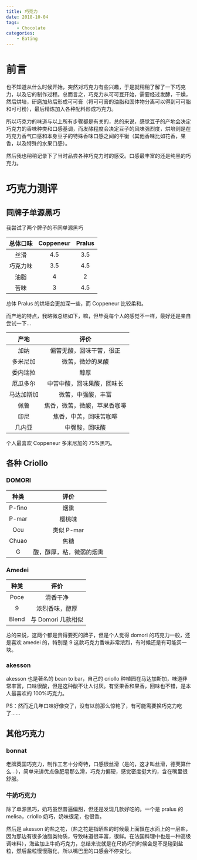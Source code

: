 ```yaml
---
title: 巧克力
date: 2018-10-04
tags:
    - Chocolate
categories:
    - Eating
---
```


# 前言

也不知道从什么时候开始，突然对巧克力有些兴趣，于是就稍稍了解了一下巧克力，以及它的制作过程。总而言之，巧克力从可可豆开始，需要经过发酵，干燥，然后烘培，研磨加热后形成可可膏（将可可膏的油脂和固体物分离可以得到可可脂和可可粉），最后精炼加入各种配料形成巧克力。

所以巧克力的味道与以上所有步骤都是有关的，总的来说，感觉豆子的产地会决定巧克力的香味种类和口感基调，而发酵程度会决定豆子的风味强烈度，烘培则是在巧克力香气口感和本身豆子的特殊香味口感之间的平衡（其他香味比如花香，果香，以及特殊的水果口感）。

然后我也稍稍记录下了当时品尝各种巧克力时的感受。口感最丰富的还是纯黑的巧克力。

# 巧克力测评

## 同牌子单源黑巧

我尝试了两个牌子的不同单源黑巧

| **总体口味** | Coppeneur | Pralus |
| :----------: | :-------: | :----: |
|     丝滑     |    4.5    |  3.5   |
|   巧克力味   |    3.5    |  4.5   |
|     油脂     |     4     |   2    |
|     苦味     |     3     |  4.5   |

总体 Pralus 的烘培会更加深一些，而 Coppeneur 比较柔和。

而产地的特点，我略微总结如下，嘛，但毕竟每个人的感觉不一样，最好还是亲自尝试一下...

|    产地    |             评价             |
| :--------: | :--------------------------: |
|    加纳    |   偏苦无酸，回味干苦，很正   |
|  多米尼加  |       微苦，微妙的果酸       |
|  委内瑞拉  |             醇厚             |
|  厄瓜多尔  |  中苦中酸，回味果酸，回味长  |
| 马达加斯加 |      微苦，中强酸，丰富      |
|    佩鲁    | 焦香，微苦，微酸，苹果香咖啡 |
|    印尼    |    焦香，中苦，回味苦咖啡    |
|   几内亚   |        中强酸，回味酸        |

个人最喜欢 Coppeneur 多米尼加的 75%黑巧。

## 各种 Criollo

### DOMORI

|  种类  |           评价           |
| :----: | :----------------------: |
| P-fino |           烟熏           |
| P-mar  |          樱桃味          |
|  Ocu   |        类似 P-mar        |
| Chuao  |           焦糖           |
|   G    | 酸，醇厚，粘，微弱的烟熏 |

### Amedei

| 种类  |        评价        |
| :---: | :----------------: |
| Poce  |      清香干净      |
|   9   |   浓烈香味，醇厚   |
| Blend | 与 Domori 几款相似 |

总的来说，这两个都是贵得要死的牌子，但是个人觉得 domori 的巧克力一般，还是喜欢 amedei 的，特别是 9 这款巧克力香味非常浓烈，有时候还是有可能买一块。

### akesson

akesson 也是著名的 bean to bar，自己的 criollo 种植园在马达加斯加，味道非常丰富，口味很酸，但是这种酸不让人讨厌。有坚果香和果香，回味也不错，是本人最喜欢的 100%巧克力。

PS：然而近几年口味好像变了，没有以前那么惊艳了，有可能需要换巧克力吃了......

## 其他巧克力

### bonnat

老牌英国巧克力，制作工艺十分奇特，口感很丝滑（是的，这才叫丝滑，德芙算什么...），简单来讲优点像肥皂那么滑，巧克力偏硬，感觉密度挺大的，含在嘴里很舒服。

### 牛奶巧克力

除了单源黑巧，奶巧虽然普遍偏甜，但还是发现几款好吃的。一个是 pralus 的 melisa，criollo 奶巧，奶味很足，也很香。

然后是 akesson 的盐之花，（盐之花是指晒盐的时候最上面飘在水面上的一层盐，因为那边有很多油脂类物质，导致味道很丰富，很鲜。在法国料理中也是一种高级调味料），海盐加上牛奶巧克力，总结来说就是在尺奶巧的时候会是不是碰到盐粒，然后盐粒慢慢融化，所以嘴巴里的口感会不停变化。
